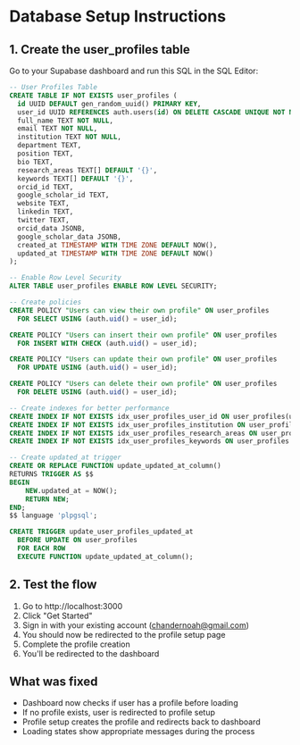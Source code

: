 # Database Setup Instructions

## 1. Create the user_profiles table

Go to your Supabase dashboard and run this SQL in the SQL Editor:

```sql
-- User Profiles Table
CREATE TABLE IF NOT EXISTS user_profiles (
  id UUID DEFAULT gen_random_uuid() PRIMARY KEY,
  user_id UUID REFERENCES auth.users(id) ON DELETE CASCADE UNIQUE NOT NULL,
  full_name TEXT NOT NULL,
  email TEXT NOT NULL,
  institution TEXT NOT NULL,
  department TEXT,
  position TEXT,
  bio TEXT,
  research_areas TEXT[] DEFAULT '{}',
  keywords TEXT[] DEFAULT '{}',
  orcid_id TEXT,
  google_scholar_id TEXT,
  website TEXT,
  linkedin TEXT,
  twitter TEXT,
  orcid_data JSONB,
  google_scholar_data JSONB,
  created_at TIMESTAMP WITH TIME ZONE DEFAULT NOW(),
  updated_at TIMESTAMP WITH TIME ZONE DEFAULT NOW()
);

-- Enable Row Level Security
ALTER TABLE user_profiles ENABLE ROW LEVEL SECURITY;

-- Create policies
CREATE POLICY "Users can view their own profile" ON user_profiles
  FOR SELECT USING (auth.uid() = user_id);

CREATE POLICY "Users can insert their own profile" ON user_profiles
  FOR INSERT WITH CHECK (auth.uid() = user_id);

CREATE POLICY "Users can update their own profile" ON user_profiles
  FOR UPDATE USING (auth.uid() = user_id);

CREATE POLICY "Users can delete their own profile" ON user_profiles
  FOR DELETE USING (auth.uid() = user_id);

-- Create indexes for better performance
CREATE INDEX IF NOT EXISTS idx_user_profiles_user_id ON user_profiles(user_id);
CREATE INDEX IF NOT EXISTS idx_user_profiles_institution ON user_profiles(institution);
CREATE INDEX IF NOT EXISTS idx_user_profiles_research_areas ON user_profiles USING GIN(research_areas);
CREATE INDEX IF NOT EXISTS idx_user_profiles_keywords ON user_profiles USING GIN(keywords);

-- Create updated_at trigger
CREATE OR REPLACE FUNCTION update_updated_at_column()
RETURNS TRIGGER AS $$
BEGIN
    NEW.updated_at = NOW();
    RETURN NEW;
END;
$$ language 'plpgsql';

CREATE TRIGGER update_user_profiles_updated_at 
  BEFORE UPDATE ON user_profiles 
  FOR EACH ROW 
  EXECUTE FUNCTION update_updated_at_column();
```

## 2. Test the flow

1. Go to http://localhost:3000
2. Click "Get Started" 
3. Sign in with your existing account (chandernoah@gmail.com)
4. You should now be redirected to the profile setup page
5. Complete the profile creation
6. You'll be redirected to the dashboard

## What was fixed

- Dashboard now checks if user has a profile before loading
- If no profile exists, user is redirected to profile setup
- Profile setup creates the profile and redirects back to dashboard
- Loading states show appropriate messages during the process
